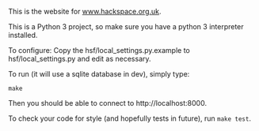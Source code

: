 This is the website for www.hackspace.org.uk.

This is a Python 3 project, so make sure you have a python 3
interpreter installed.

To configure: Copy the hsf/local_settings.py.example to
hsf/local_settings.py and edit as necessary.

To run (it will use a sqlite database in dev), simply type:

    make

Then you should be able to connect to http://localhost:8000.

To check your code for style (and hopefully tests in future), run `make
test`.
